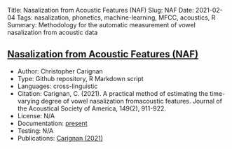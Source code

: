 Title: Nasalization from Acoustic Features (NAF)
Slug: NAF
Date: 2021-02-04
Tags: nasalization, phonetics, machine-learning, MFCC, acoustics, R
Summary: Methodology for the automatic measurement of vowel nasalization from acoustic data

## [Nasalization from Acoustic Features (NAF)](https://github.com/ChristopherCarignan/NAF/)

* Author: Christopher Carignan
* Type: Github repository, R Markdown script
* Languages: cross-linguistic
* Citation: Carignan, C. (2021). A practical method of estimating the time-varying degree of vowel nasalization fromacoustic features. Journal of the Acoustical Society of America, 149(2), 911-922.
* License: N/A
* Documentation: [present](https://github.com/ChristopherCarignan/NAF/blob/main/JASA_NAF_supplementary.Rmd)
* Testing: N/A
* Publications: [Carignan (2021)](https://doi.org/10.1121/10.0002925)
